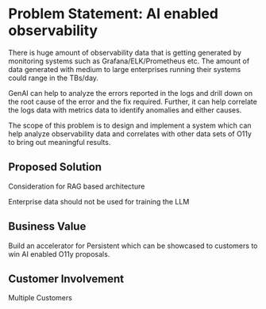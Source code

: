 # Problem Statement: AI enabled observability

There is huge amount of observability data that is getting generated by monitoring systems such as Grafana/ELK/Prometheus etc. The amount of data generated with medium to large enterprises running their systems could range in the TBs/day.

GenAI can help to analyze the errors reported in the logs and drill down on the root cause of the error and the fix required. Further, it can help correlate the logs data with metrics data to identify anomalies and either causes.

The scope of this problem is to design and implement a system which can help analyze observability data and correlates with other data sets of O11y to bring out meaningful results.

## Proposed Solution

Consideration for RAG based architecture

Enterprise data should not be used for training the LLM

## Business Value

Build an accelerator for Persistent which can be showcased to customers to win AI enabled O11y proposals.

## Customer Involvement

Multiple Customers